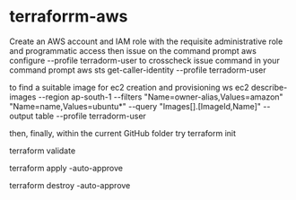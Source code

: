 # terraforrm-aws
Create an AWS account and IAM role with the requisite  administrative role and programmatic access 
then issue on the command prompt 
aws configure --profile terradorm-user 
to crosscheck issue command in your command prompt 
aws sts get-caller-identity --profile terradorm-user 


to find a suitable image for ec2 creation and provisioning 
ws ec2 describe-images --region ap-south-1 --filters "Name=owner-alias,Values=amazon" "Name=name,Values=ubuntu*" --query "Images[].[ImageId,Name]" --output table --profile terradorm-user


then, finally, within the current GitHub folder try
terraform init 

 terraform validate
 
 terraform apply -auto-approve

  terraform destroy -auto-approve

 
